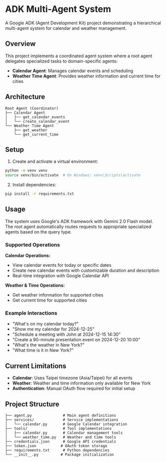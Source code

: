 # ADK Multi-Agent System

A Google ADK (Agent Development Kit) project demonstrating a hierarchical multi-agent system for calendar and weather management.

## Overview

This project implements a coordinated agent system where a root agent delegates specialized tasks to domain-specific agents:

- **Calendar Agent**: Manages calendar events and scheduling
- **Weather Time Agent**: Provides weather information and current time for cities

## Architecture

```
Root Agent (Coordinator)
├── Calendar Agent
│   ├── get_calendar_events
│   └── create_calendar_event
└── Weather Time Agent
    ├── get_weather
    └── get_current_time
```

## Setup

1. Create and activate a virtual environment:

```bash
python -m venv venv
source venv/bin/activate  # On Windows: venv\Scripts\activate
```

2. Install dependencies:

```bash
pip install -r requirements.txt
```

## Usage

The system uses Google's ADK framework with Gemini 2.0 Flash model. The root agent automatically routes requests to appropriate specialized agents based on the query type.

### Supported Operations

**Calendar Operations:**

- View calendar events for today or specific dates
- Create new calendar events with customizable duration and description
- Real-time integration with Google Calendar API

**Weather & Time Operations:**

- Get weather information for supported cities
- Get current time for supported cities

### Example Interactions

- "What's on my calendar today?"
- "Show me my calendar for 2024-12-25"
- "Schedule a meeting with John at 2024-12-15 14:30"
- "Create a 90-minute presentation event on 2024-12-20 10:00"
- "What's the weather in New York?"
- "What time is it in New York?"

## Current Limitations

- **Calendar**: Uses Taipei timezone (Asia/Taipei) for all events
- **Weather**: Weather and time information only available for New York
- **Authentication**: Manual OAuth flow required for initial setup

## Project Structure

```
├── agent.py              # Main agent definitions
├── services/             # Service implementations
│   └── calendar.py       # Google Calendar integration
├── tools/                # Tool implementations
│   ├── calendar.py       # Calendar management tools
│   └── weather_time.py   # Weather and time tools
├── credentials.json      # Google API credentials
├── token.json           # OAuth token storage
├── requirements.txt      # Python dependencies
└── __init__.py          # Package initialization
```
